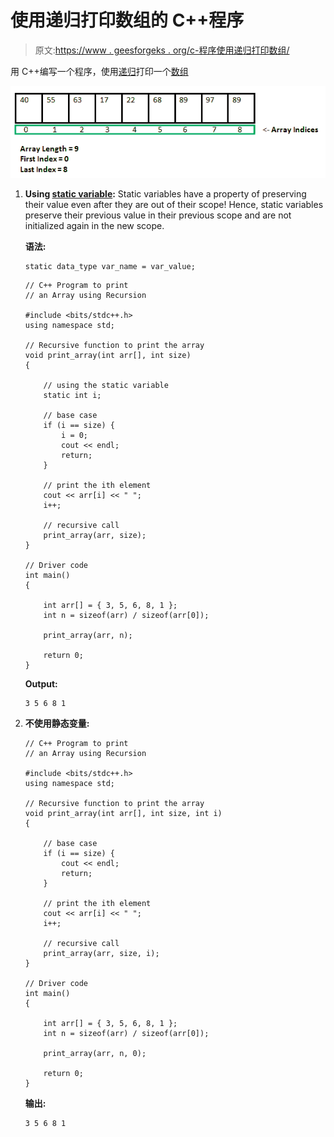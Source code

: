 # 使用递归打印数组的 C++程序

> 原文:[https://www . geesforgeks . org/c-程序使用递归打印数组/](https://www.geeksforgeeks.org/c-program-to-print-an-array-using-recursion/)

用 C++编写一个程序，使用[递归](https://www.geeksforgeeks.org/recursion/)打印一个[数组](https://www.geeksforgeeks.org/arrays-in-c-cpp/)

[![](img/13b7429b646a58c1b6e67867ce0dab9c.png)](https://media.geeksforgeeks.org/wp-content/cdn-uploads/gq/2015/05/Arrays.png)

1.  **Using [static variable](https://www.geeksforgeeks.org/static-variables-in-c/):** Static variables have a property of preserving their value even after they are out of their scope! Hence, static variables preserve their previous value in their previous scope and are not initialized again in the new scope.

    **语法:**

    ```
    static data_type var_name = var_value; 
    ```

    ```
    // C++ Program to print
    // an Array using Recursion

    #include <bits/stdc++.h>
    using namespace std;

    // Recursive function to print the array
    void print_array(int arr[], int size)
    {

        // using the static variable
        static int i;

        // base case
        if (i == size) {
            i = 0;
            cout << endl;
            return;
        }

        // print the ith element
        cout << arr[i] << " ";
        i++;

        // recursive call
        print_array(arr, size);
    }

    // Driver code
    int main()
    {

        int arr[] = { 3, 5, 6, 8, 1 };
        int n = sizeof(arr) / sizeof(arr[0]);

        print_array(arr, n);

        return 0;
    }
    ```

    **Output:**

    ```
    3 5 6 8 1

    ```

2.  **不使用静态变量:**

    ```
    // C++ Program to print
    // an Array using Recursion

    #include <bits/stdc++.h>
    using namespace std;

    // Recursive function to print the array
    void print_array(int arr[], int size, int i)
    {

        // base case
        if (i == size) {
            cout << endl;
            return;
        }

        // print the ith element
        cout << arr[i] << " ";
        i++;

        // recursive call
        print_array(arr, size, i);
    }

    // Driver code
    int main()
    {

        int arr[] = { 3, 5, 6, 8, 1 };
        int n = sizeof(arr) / sizeof(arr[0]);

        print_array(arr, n, 0);

        return 0;
    }
    ```

    **输出:**

    ```
    3 5 6 8 1

    ```